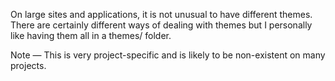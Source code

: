 On large sites and applications, it is not unusual to have different themes. There are certainly different ways of dealing with themes but I personally like having them all in a themes/ folder.

Note — This is very project-specific and is likely to be non-existent on many projects.
